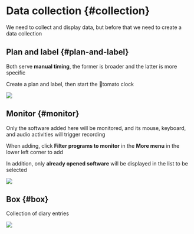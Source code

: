 # Data collection {#collection}

We need to collect and display data, but before that we need to create a data collection

## Plan and label {#plan-and-label}

Both serve **manual timing**, the former is broader and the latter is more specific

Create a plan and label, then start the 🍅tomato clock

![](../..//public/assets/en/collection/plan-and-label.png)

## Monitor {#monitor}

Only the software added here will be monitored, and its mouse, keyboard, and audio activities will trigger recording

When adding, click **Filter programs to monitor** in the **More menu** in the lower left corner to add

In addition, only **already opened software** will be displayed in the list to be selected

![](../..//public/assets/en/collection/monitor.png)

## Box {#box}

Collection of diary entries

![](../..//public/assets/en/collection/box.png)